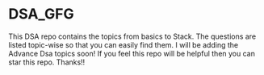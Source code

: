 # DSA_GFG
This DSA repo contains the topics from basics to Stack. 
The questions are listed topic-wise so that you can easily find them.
I will be adding the Advance Dsa topics soon!
If you feel this repo will be helpful then you can star this repo.
Thanks!!
